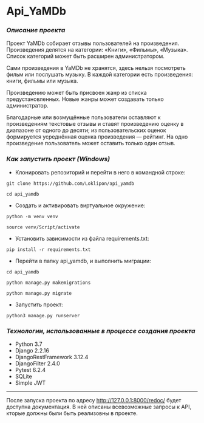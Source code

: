 # **Api_YaMDb**

### _Описание проекта_
Проект YaMDb собирает отзывы пользователей на произведения. Произведения делятся на категории: «Книги», «Фильмы», «Музыка». Список категорий может быть расширен администратором.

Сами произведения в YaMDb не хранятся, здесь нельзя посмотреть фильм или послушать музыку.
В каждой категории есть произведения: книги, фильмы или музыка.

Произведению может быть присвоен жанр из списка предустановленных. Новые жанры может создавать только администратор.

Благодарные или возмущённые пользователи оставляют к произведениям текстовые отзывы и ставят произведению оценку в диапазоне от одного до десяти; из пользовательских оценок формируется усреднённая оценка произведения — рейтинг. На одно произведение пользователь может оставить только один отзыв.

### _Как запустить проект (Windows)_ 
* Клонировать репозиторий и перейти в него в командной строке:
```
git clone https://github.com/Loklipon/api_yamdb
```
```
cd api_yamdb
```
* Создать и активировать виртуальное окружение:
```
python -m venv venv
```
```
source venv/Script/activate
```
* Установить зависимости из файла requirements.txt:
```
pip install -r requirements.txt
```
* Перейти в папку api_yamdb, и выполнить миграции:
```
cd api_yamdb
```
```
python manage.py makemigrations
```
```
python manage.py migrate
```
* Запустить проект:
```
python3 manage.py runserver
```

### _Технологии, использованные в процессе создания проекта_
- Python 3.7
- Django 2.2.16
- DjangoRestFramework 3.12.4
- DjangoFilter 2.4.0
- Pytest 6.2.4
- SQLite
- Simple JWT

---
После запуска проекта по адресу http://127.0.0.1:8000/redoc/ будет доступна документация. В ней описаны всевозможные запросы к API, кторые должны были быть реализовны в проекте.
